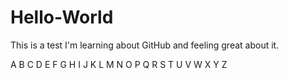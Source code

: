 # Hello-World
This is a test
I'm learning about GitHub and feeling great about it.

A B C D E F G H I J K L M N O P Q R S T U V W X Y Z
